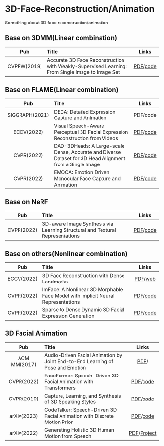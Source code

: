 # 3D-Face-Reconstruction/Animation
Something about 3D face reconstruction/animation

## Base on 3DMM(Linear combination)
| Pub |  Title  |Links|
|:--------:| :-------------|:-------------:|
|CVPRW(2019) | Accurate 3D Face Reconstruction with Weakly-Supervised Learning: From Single Image to Image Set|[PDF](https://arxiv.org/abs/1903.08527)/[code](https://github.com/Microsoft/Deep3DFaceReconstruction) |


## Base on FLAME(Linear combination)
| Pub |  Title  |Links|
|:--------:| :-------------|:-------------:|
|SIGGRAPH(2021)|DECA: Detailed Expression Capture and Animation|[PDF](https://arxiv.org/abs/2012.04012)/[code](https://github.com/YadiraF/DECA)|
|ECCV(2022)|Visual Speech-Aware Perceptual 3D Facial Expression Reconstruction from Videos|[PDF](https://arxiv.org/abs/2207.11094)/[code](https://github.com/filby89/spectre)|
|CVPR(2022)|DAD-3DHeads: A Large-scale Dense, Accurate and Diverse Dataset for 3D Head Alignment from a Single Image|[PDF](https://arxiv.org/abs/2204.03688)/[code](https://github.com/PinataFarms/DAD-3DHeads)|
|CVPR(2022)|EMOCA: Emotion Driven Monocular Face Capture and Animation|[PDF](https://ps.is.mpg.de/uploads_file/attachment/attachment/686/EMOCA__CVPR22.pdf)/[code](https://github.com/radekd91/emoca)|



## Base on NeRF
| Pub |  Title  |Links|
|:--------:| :-------------|:-------------:|
|CVPR(2022)|3D-aware Image Synthesis via Learning Structural and Textural Representations|[PDF](https://arxiv.org/pdf/2112.10759.pdf)/[code](https://github.com/genforce/volumegan)|

## Base on others(Nonlinear combination)
| Pub |  Title  |Links|
|:--------:| :-------------|:-------------:|
|ECCV(2022)|3D Face Reconstruction with Dense Landmarks|[PDF](https://arxiv.org/abs/2204.02776)/[web](https://microsoft.github.io/DenseLandmarks/)|
|CVPR(2022)|ImFace: A Nonlinear 3D Morphable Face Model with Implicit Neural Representations|[PDF](https://arxiv.org/pdf/2203.14510)/[code](https://github.com/MingwuZheng/ImFace)|
|CVPR(2022)|Sparse to Dense Dynamic 3D Facial Expression Generation|[PDF](https://arxiv.org/pdf/2105.07463v2.pdf)/[code](https://github.com/CRISTAL-3DSAM/Sparse2Dense/issues)|

## 3D Facial Animation
| Pub |  Title  |Links|
|:--------:| :-------------|:-------------:|
|ACM MM(2017)|Audio-Driven Facial Animation by Joint End-to-End Learning of Pose and Emotion|[PDF](https://research.nvidia.com/sites/default/files/publications/karras2017siggraph-paper_0.pdf)/|
|CVPR(2022)|FaceFormer: Speech-Driven 3D Facial Animation with Transformers|[PDF](https://arxiv.org/pdf/2112.05329.pdf)/[code](https://github.com/EvelynFan/FaceFormer)|
|CVPR(2019)|Capture, Learning, and Synthesis of 3D Speaking Styles|[PDF](https://ps.is.tuebingen.mpg.de/uploads_file/attachment/attachment/510/paper_final.pdf)/[code](https://github.com/TimoBolkart/voca)|
|arXiv(2023)|CodeTalker: Speech-Driven 3D Facial Animation with Discrete Motion Prior|[PDF](https://arxiv.org/abs/2301.02379)/[code](https://github.com/google/nerfies)|
|arXiv(2022)|Generating Holistic 3D Human Motion from Speech|[PDF](https://arxiv.org/pdf/2212.04420.pdf)/[Project](https://talkshow.is.tue.mpg.de)|

